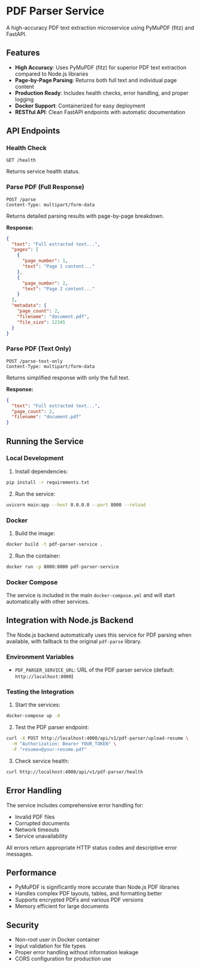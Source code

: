 # PDF Parser Service

A high-accuracy PDF text extraction microservice using PyMuPDF (fitz) and FastAPI.

## Features

- **High Accuracy**: Uses PyMuPDF (fitz) for superior PDF text extraction compared to Node.js libraries
- **Page-by-Page Parsing**: Returns both full text and individual page content
- **Production Ready**: Includes health checks, error handling, and proper logging
- **Docker Support**: Containerized for easy deployment
- **RESTful API**: Clean FastAPI endpoints with automatic documentation

## API Endpoints

### Health Check

```
GET /health
```

Returns service health status.

### Parse PDF (Full Response)

```
POST /parse
Content-Type: multipart/form-data
```

Returns detailed parsing results with page-by-page breakdown.

**Response:**

```json
{
  "text": "Full extracted text...",
  "pages": [
    {
      "page_number": 1,
      "text": "Page 1 content..."
    },
    {
      "page_number": 2,
      "text": "Page 2 content..."
    }
  ],
  "metadata": {
    "page_count": 2,
    "filename": "document.pdf",
    "file_size": 12345
  }
}
```

### Parse PDF (Text Only)

```
POST /parse-text-only
Content-Type: multipart/form-data
```

Returns simplified response with only the full text.

**Response:**

```json
{
  "text": "Full extracted text...",
  "page_count": 2,
  "filename": "document.pdf"
}
```

## Running the Service

### Local Development

1. Install dependencies:

```bash
pip install -r requirements.txt
```

2. Run the service:

```bash
uvicorn main:app --host 0.0.0.0 --port 8000 --reload
```

### Docker

1. Build the image:

```bash
docker build -t pdf-parser-service .
```

2. Run the container:

```bash
docker run -p 8000:8000 pdf-parser-service
```

### Docker Compose

The service is included in the main `docker-compose.yml` and will start automatically with other services.

## Integration with Node.js Backend

The Node.js backend automatically uses this service for PDF parsing when available, with fallback to the original `pdf-parse` library.

### Environment Variables

- `PDF_PARSER_SERVICE_URL`: URL of the PDF parser service (default: `http://localhost:8000`)

### Testing the Integration

1. Start the services:

```bash
docker-compose up -d
```

2. Test the PDF parser endpoint:

```bash
curl -X POST http://localhost:4000/api/v1/pdf-parser/upload-resume \
  -H "Authorization: Bearer YOUR_TOKEN" \
  -F "resume=@your-resume.pdf"
```

3. Check service health:

```bash
curl http://localhost:4000/api/v1/pdf-parser/health
```

## Error Handling

The service includes comprehensive error handling for:

- Invalid PDF files
- Corrupted documents
- Network timeouts
- Service unavailability

All errors return appropriate HTTP status codes and descriptive error messages.

## Performance

- PyMuPDF is significantly more accurate than Node.js PDF libraries
- Handles complex PDF layouts, tables, and formatting better
- Supports encrypted PDFs and various PDF versions
- Memory efficient for large documents

## Security

- Non-root user in Docker container
- Input validation for file types
- Proper error handling without information leakage
- CORS configuration for production use

